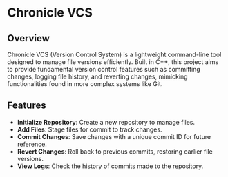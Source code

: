 # Chronicle VCS

## Overview

Chronicle VCS (Version Control System) is a lightweight command-line tool designed to manage file versions efficiently. Built in C++, this project aims to provide fundamental version control features such as committing changes, logging file history, and reverting changes, mimicking functionalities found in more complex systems like Git.

## Features

- **Initialize Repository**: Create a new repository to manage files.
- **Add Files**: Stage files for commit to track changes.
- **Commit Changes**: Save changes with a unique commit ID for future reference.
- **Revert Changes**: Roll back to previous commits, restoring earlier file versions.
- **View Logs**: Check the history of commits made to the repository.





